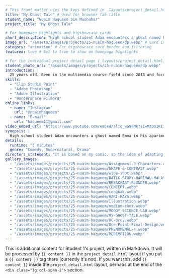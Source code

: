 ```yaml
---
# This front matter uses the keys defined in _layouts/project_detail.html
title: "My Ghost Tale" # Used for browser tab title
student_name: "Nuaim Haqueem bin Mushahar"
project_title: "My Ghost Tale"

# For homepage highlights and bigshowcase cards
short_description: "High school student Adam encounters a ghost named Emma in his apartment one morning."
image_url: "/assets/images/projects/25-nuaim-haqueem/dp.webp" # Card image
category: "animation" # For bigshowcase card border and filtering
featured: true # Set to true to show on homepage highlights

# For the individual project detail page (_layouts/project_detail.html)
student_photo_url: "/assets/images/projects/25-nuaim-haqueem/dp.webp"
introduction: |
  25 years old. Been in the multimedia course field since 2018 and focused on the animation course since 2022. I like sports such as football, baseball, basketball, and bowling. I love video games (RPGs, sports, and single-player games), and am a Kamen Rider fan. Also, I might have ADHD.
skills:
  - "Clip Studio Paint"
  - "Adobe Photoshop"
  - "Adobe Illustration"
  - "Wondershare Filmora"
online_links:
  - name: "Instagram"
    url: "@nuaimhaqueem"
  - name: "E-mail"
    url: "haqueem11@gmail.com"
video_embed_url: "https://www.youtube.com/embed/alIq_wG9FNk?si=MtOoIKIImIkR8djl"
synopsis: |
  High school student Adam encounters a ghost named Emma in his apartment one morning. Initially freaked out by her presence, Adam soon outgrew his discomfort and developed a sort of contentment in Emma's company as she accompanies him throughout his day, Adam realizes that their unlikely friendship has brought unexpected joy into his life, teaching him to appreciate the beauty in the bizarre.
details:
  runtime: "5 minutes"
  genre: "Comedy, Supernatural, Drama"
directors_statement: "It is based on my comic, so the idea of adapting my comic into animation is an exciting project to undertake. I want to have a lighthearted story so that viewers can enjoy it."
gallery_images:
  - "/assets/images/projects/25-nuaim-haqueem/Assignment-3-Characters.webp"
  - "/assets/images/projects/25-nuaim-haqueem/SHAPE-&-CONTRAST.webp"
  - "/assets/images/projects/25-nuaim-haqueem/wide-shot.webp"
  - "/assets/images/projects/25-nuaim-haqueem/BATIK-STORY-HARIMAU-MALAYA.webp"
  - "/assets/images/projects/25-nuaim-haqueem/BREAKFAST-BLUNDER.webp"
  - "/assets/images/projects/25-nuaim-haqueem/CONCEPT.webp"
  - "/assets/images/projects/25-nuaim-haqueem/congkak.webp"
  - "/assets/images/projects/25-nuaim-haqueem/HARI-RAYA.webp"
  - "/assets/images/projects/25-nuaim-haqueem/Illustration.webp"
  - "/assets/images/projects/25-nuaim-haqueem/medium-shot.webp"
  - "/assets/images/projects/25-nuaim-haqueem/MOODY-SCIENCE-LAB.webp"
  - "/assets/images/projects/25-nuaim-haqueem/MY-GHOST-TALE.webp"
  - "/assets/images/projects/25-nuaim-haqueem/OC-bruv.webp"
  - "/assets/images/projects/25-nuaim-haqueem/One-Point-Final-Design.webp"
  - "/assets/images/projects/25-nuaim-haqueem/PHENOMENAL-4.webp"
  - "/assets/images/projects/25-nuaim-haqueem/REDEMPTION.webp"
---
```

<!-- You can add more content here in Markdown if needed, it will appear after the gallery -->
This is additional content for Student 1's project, written in Markdown.
It will be processed by `{{ content }}` in the `project_detail.html` layout if you put a `{{ content }}` tag there (currently it's not).
If you want this, add `{{ content }}` inside the `project_detail.html` layout, perhaps at the end of the `<div class="lg:col-span-2">` section.
